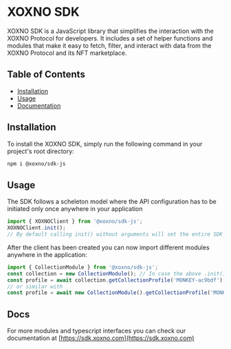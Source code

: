 # XOXNO SDK

XOXNO SDK is a JavaScript library that simplifies the interaction with the XOXNO Protocol for developers. It includes a set of helper functions and modules that make it easy to fetch, filter, and interact with data from the XOXNO Protocol and its NFT marketplace.

## Table of Contents

- [Installation](#installation)
- [Usage](#usage)
- [Documentation](#docs)

## Installation

To install the XOXNO SDK, simply run the following command in your project's root directory:

```bash
npm i @xoxno/sdk-js
```

## Usage

The SDK follows a scheleton model where the API configuration has to be initiated only once anywhere in your application

```javascript
import { XOXNOClient } from '@xoxno/sdk-js';
XOXNOClient.init();
// By default calling init() without arguments will set the entire SDK to the mainnet ENV using the public API https://api.xoxno.com
```

After the client has been created you can now import different modules anywhere in the application:

```javascript
import { CollectionModule } from '@xoxno/sdk-js';
const collection = new CollectionModule(); // In case the above .init() call was not set before creating any module instance will auto trigger .init() using the default parameters described above
const profile = await collection.getCollectionProfile('MONKEY-ac9bdf');
// or similar with 
const profile = await new CollectionModule().getCollectionProfile('MONKEY-ac9bdf');
```

## Docs

For more modules and typescript interfaces you can check our documentation at [https://sdk.xoxno.com](https://sdk.xoxno.com)